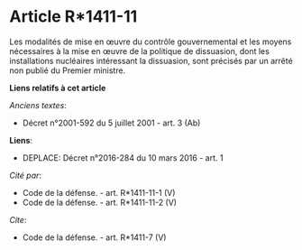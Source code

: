 # Article R*1411-11

Les modalités de mise en œuvre du contrôle gouvernemental et les moyens nécessaires à la mise en œuvre de la politique de
dissuasion, dont les installations nucléaires intéressant la dissuasion, sont précisés par un arrêté non publié du Premier
ministre.

**Liens relatifs à cet article**

_Anciens textes_:

  - Décret n°2001-592 du 5 juillet 2001 - art. 3 (Ab)

**Liens**:

  - DEPLACE: Décret n°2016-284 du 10 mars 2016 - art. 1

_Cité par_:

  - Code de la défense. - art. R*1411-11-1 (V)
  - Code de la défense. - art. R*1411-11-2 (V)

_Cite_:

  - Code de la défense. - art. R*1411-7 (V)
